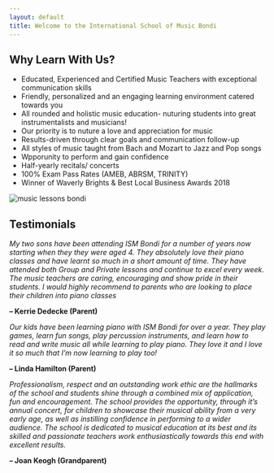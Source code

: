 ```yaml
---
layout: default
title: Welcome to the International School of Music Bondi
---
```


## Why Learn With Us?

- Educated, Experienced and Certified Music Teachers with exceptional communication skills
- Friendly, personalized and an engaging learning environment catered towards you
- All rounded and holistic music education- nuturing students into great instrumentalists and musicians!
- Our priority is to nuture a love and appreciation for music
- Results-driven through clear goals and communication follow-up
- All styles of music taught from Bach and Mozart to Jazz and Pop songs
- Wpporunity to perform and gain confidence 
- Half-yearly recitals/ concerts
- 100% Exam Pass Rates (AMEB, ABRSM, TRINITY)
- Winner of Waverly Brights & Best Local Business Awards 2018

<img class="w-100" srcset="
images/music_lessons_bondi-1x.jpeg 1x,
images/music_lessons_bondi-2x.jpeg 2x,
images/music_lessons_bondi-3x.jpeg 3x"
src="images/music_lessons_bondi-1x.jpeg" alt="music lessons bondi"/>

## Testimonials

*My two sons have been attending ISM Bondi for a number of years now starting when they they were aged 4. They absolutely love their piano classes and have learnt so much in a short amount of time. They have attended both Group and Private lessons and continue to excel every week. The music teachers are caring, encouraging and show pride in their students. I would highly recommend to parents who are looking to place their children into piano classes*

**– Kerrie Dedecke (Parent)**
 

*Our kids have been learning piano with ISM Bondi for over a year. They play games, learn fun songs, play percussion instruments, and learn how to read and write music all while learning to play piano. They love it and I love it so much that I’m now learning to play too!*

**– Linda Hamilton (Parent)**
 

*Professionalism, respect and an outstanding work ethic are the hallmarks of the school and students shine through a combined mix of application, fun and encouragement. The school provides the opportunity, through it’s annual concert, for children to showcase their musical ability from a very early age, as well as instilling confidence in performing to a wider audience.
The school is dedicated to musical education at its best and its skilled and passionate teachers work enthusiastically towards this end with excellent results.*

**– Joan Keogh (Grandparent)**

